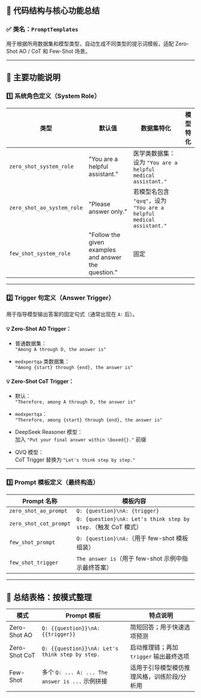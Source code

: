 ## 🧩 代码结构与核心功能总结

### ✅ 类名：`PromptTemplates`

用于根据所用数据集和模型类型，自动生成不同类型的提示词模板，适配 Zero-Shot AO / CoT 和 Few-Shot 场景。

---

## 🎯 主要功能说明

### 1️⃣ 系统角色定义（System Role）

|类型|默认值|数据集特化|模型特化|
|---|---|---|---|
|`zero_shot_system_role`|"You are a helpful assistant."|医学类数据集：设为 `"You are a helpful medical assistant."`||
|`zero_shot_ao_system_role`|"Please answer only."|若模型名包含 `"qvq"`，设为 `"You are a helpful medical assistant."`||
|`few_shot_system_role`|"Follow the given examples and answer the question."|固定||

---

### 2️⃣ Trigger 句定义（Answer Trigger）

用于指导模型输出答案的固定句式（通常出现在 `A:` 后）。

#### 💡 Zero-Shot AO Trigger：

- 普通数据集：  
    `"Among A through D, the answer is"`
    
- `medxpertqa` 类数据集：  
    `"Among {start} through {end}, the answer is"`
    

#### 💡 Zero-Shot CoT Trigger：

- 默认：  
    `"Therefore, among A through D, the answer is"`
    
- `medxpertqa`：  
    `"Therefore, among {start} through {end}, the answer is"`
    
- DeepSeek Reasoner 模型：  
    加入 `"Put your final answer within \boxed{}."` 前缀
    
- QVQ 模型：  
    CoT Trigger 替换为 `"Let's think step by step."`
    

---

### 3️⃣ Prompt 模板定义（最终构造）

|Prompt 名称|模板内容|
|---|---|
|`zero_shot_ao_prompt`|`Q: {question}\nA: {trigger}`|
|`zero_shot_cot_prompt`|`Q: {question}\nA: Let's think step by step.`（触发 CoT 模式）|
|`few_shot_prompt`|`Q: {question}\nA:`（用于 few-shot 模板组装）|
|`few_shot_trigger`|`The answer is`（用于 few-shot 示例中指示最终答案）|

---

## 🧠 总结表格：按模式整理

|模式|Prompt 模板|特点说明|
|---|---|---|
|Zero-Shot AO|`Q: {{question}}\nA: {{trigger}}`|简短回答；用于快速选项预测|
|Zero-Shot CoT|`Q: {{question}}\nA: Let's think step by step.`|启动推理链；再加 `trigger` 输出最终选项|
|Few-Shot|多个 `Q: ... A: ... The answer is ...` 示例拼接|适用于引导模型模仿推理风格，训练阶段/分析用|